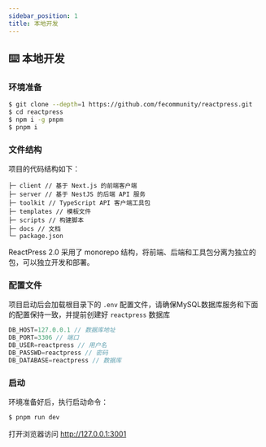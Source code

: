 ```yaml
---
sidebar_position: 1
title: 本地开发
---
```



## ⌨️ 本地开发

### 环境准备
```bash
$ git clone --depth=1 https://github.com/fecommunity/reactpress.git
$ cd reactpress
$ npm i -g pnpm
$ pnpm i
```

### 文件结构

项目的代码结构如下：

```shell
├─ client // 基于 Next.js 的前端客户端
├─ server // 基于 NestJS 的后端 API 服务
├─ toolkit // TypeScript API 客户端工具包
├─ templates // 模板文件
├─ scripts // 构建脚本
├─ docs // 文档
└─ package.json
```

ReactPress 2.0 采用了 monorepo 结构，将前端、后端和工具包分离为独立的包，可以独立开发和部署。


### 配置文件

项目启动后会加载根目录下的 `.env` 配置文件，请确保MySQL数据库服务和下面的配置保持一致，并提前创建好 `reactpress` 数据库

```js
DB_HOST=127.0.0.1 // 数据库地址
DB_PORT=3306 // 端口
DB_USER=reactpress // 用户名
DB_PASSWD=reactpress // 密码
DB_DATABASE=reactpress // 数据库
```


### 启动
环境准备好后，执行启动命令：

```bash
$ pnpm run dev
```

打开浏览器访问 http://127.0.0.1:3001
